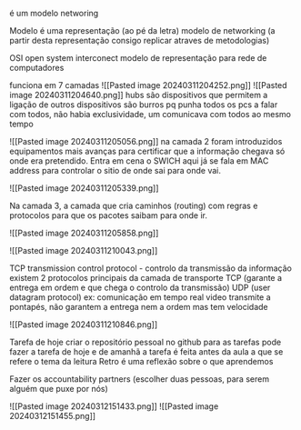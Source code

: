 é um modelo networing

Modelo é uma representação (ao pé da letra)
modelo de networking (a partir desta representação consigo replicar atraves de metodologias)

OSI open system interconect modelo de representação para rede de computadores

funciona em 7 camadas
![[Pasted image 20240311204252.png]]
![[Pasted image 20240311204640.png]]
hubs são dispositivos que permitem a ligação de outros dispositivos são burros pq punha todos os pcs a falar com todos, não habia exclusividade, um comunicava com todos ao mesmo tempo

![[Pasted image 20240311205056.png]]
na camada 2 foram introduzidos equipamentos mais avanças para certificar que a informação chegava só onde era pretendido. Entra em cena o SWICH aqui já se fala em MAC address para controlar o sitio de onde sai para onde vai. 

![[Pasted image 20240311205339.png]]

Na camada 3, a camada que cria caminhos (routing) com regras e protocolos para que os pacotes saibam para onde ir. 

![[Pasted image 20240311205858.png]]


![[Pasted image 20240311210043.png]]

TCP transmission control protocol - controlo da transmissão da informação
existem 2 protocolos principais da camada de transporte 
TCP (garante a entrega em ordem e que chega o controlo da transmissão) 
UDP (user datagram protocol) ex: comunicação em tempo real video transmite a pontapés, não garantem a entrega nem a ordem mas tem velocidade

![[Pasted image 20240311210846.png]]


Tarefa de hoje
criar o repositório pessoal no github para as tarefas
pode fazer a tarefa de hoje e de amanhã
a tarefa é feita antes da aula a que se refere o tema da leitura
Retro é uma reflexão sobre o que aprendemos

Fazer os accountability partners (escolher duas pessoas, para serem alguém que puxe por nós)

![[Pasted image 20240312151433.png]]
![[Pasted image 20240312151455.png]]


